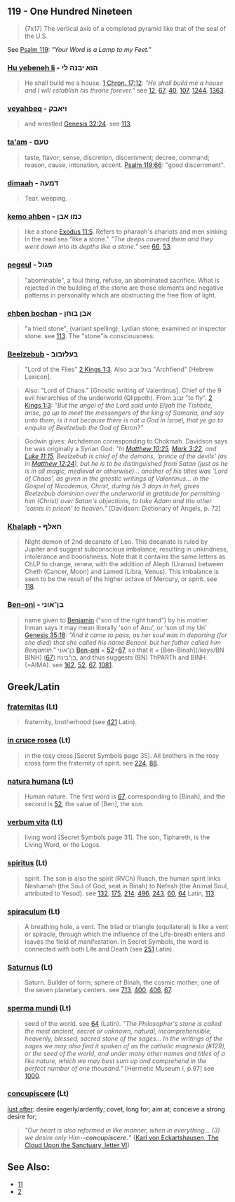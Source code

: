 ## 119 - One Hundred Nineteen
> (7x17) The vertical axis of a completed pyramid like that of the seal of the U.S.

 See [Psalm 119](http://biblehub.com/kjv/psalms/119.htm): *"Your Word is a Lamp to my Feet."*

### [Hu yebeneh li](/keys/HVA.IBNH.LI) - הוא יבנה לי
> He shall build me a house. [1 Chron. 17:12](http://biblehub.com/1_chronicles/17-22.htm): *"He shall build me a house and I will establish his throne forever."* see [12](12), [67](67), [40](40), [107](107), [1244](1244), [1363](1363).

### [veyahbeq](/keys/VIABQ) - ויאבק
> and wrestled [Genesis 32:24](http://biblehub.com/genesis/32-24.htm). see [113](113).

### [ta'am](/keys/TOM) - טעם
> taste, flavor; sense, discretion, discernment; decree, command; reason, cause, intonation, accent. [Psalm 119:66](http://biblehub.com/psalms/119-66.htm): "good discernment".

### [dimaah](/keys/DMOH) - דמעה
> Tear. weeping.

### [kemo ahben](/keys/KMV.ABN) - כמו אבן
> like a stone [Exodus 11:5](http://biblehub.com/exodus/11-5.htm). Refers to pharaoh's chariots and men sinking in the read sea "like a stone." *"The deeps covered them and they went down into its depths like a stone."* see [66](66), [53](53).

### [pegeul](/keys/PGVL) - פגול
> "abominable", a foul thing, refuse, an abominated sacrifice. What is rejected in the building of the stone are those elements and negative patterns in personality which are obstructing the free flow of light.

### [ehben bochan](/keys/ABN.BVChN) - אבן בוחן
> "a tried stone", (variant spelling); Lydian stone; examined or inspector stone. see [113](113). The "stone"is consciousness.

### [Beelzebub](/keys/BOLZBVB) - בעלזבוב
> "Lord of the Flies" [2 Kings 1:3](http://biblehub.com/2_kings/1-3.htm). Also בעל זבוב "Archfiend" [Hebrew Lexicon].

> Also: "Lord of Chaos." [Gnostic writing of Valentinus]. Chief of the 9 evil hierarchies of the underworld (Qlippoth). From זבוב "to fly". [2 Kings 1:3](http://biblehub.com/2_kings/1-3.htm): *"But the angel of the Lord said unto Elijah the Tishbite, arise, go up to meet the messengers of the king of Samaria, and say unto them, is it not because there is not a God in Israel, that ye go to enquire of Beelzebub the God of Ekron?"*

> Godwin gives: Archdemon corresponding to Chokmah. Davidson says he was originally a Syrian God: *"In [Matthew 10:25](http://biblehub.com/matthew/10-25.htm), [Mark 3:22](http://biblehub.com/mark/3-22.htm), and [Luke 11:15](http://biblehub.com/luke/11-15.htm), Beelzebub is chief of the demons, 'prince of the devils' (as in [Matthew 12:24](http://biblehub.com/matthew/12-24.htm)), but he is to be distinguished from Satan (just as he is in all magic, medieval or otherwise)... another of his titles was 'Lord of Chaos', as given in the gnostic writings of Valentinus... in the Gospel of Nicodemus, Christ, during his 3 days in hell, gives Beelzebub dominion over the underworld in gratitude for permitting him (Christ) over Satan's objections, to take Adam and the other 'saints in prison' to heaven."* [Davidson: Dictionary of Angels, p. 72]

### [Khalaph](/keys/ChALP) - חאלף
> Night demon of 2nd decanate of Leo. This decanate is ruled by Jupiter and suggest subconscious imbalance, resulting in unkindness, intolerance and boorishness. Note that it contains the same letters as ChLP to change, renew, with the addition of Aleph (Uranus) between Cheth (Cancer, Moon) and Lamed (Libra, Venus). This imbalance is seen to be the result of the higher octave of Mercury, or spirit. see [118](118).

### [Ben-oni](/keys/BN-AVNI) - בן־אוני
> name given to [Benjamin](162) ("son of the right hand") by his mother. Inman says it may mean literally 'son of Anu', or 'son of my Un' [Genesis 35:18](http://biblehub.com/genesis/35-18.htm): *"And it came to pass, as her soul was in departing (for she died) that she called his name Benoni: but her father called him Benjamin."* בן־אוני [Ben-oni](/keys/BN-AVNI) = [52](52)+[67](67), so that it = [Ben-Binah](/keys/BN BINH) בן־בינה ([67](67)), and thus suggests (BN) ThPARTh and BINH (=AIMA). see [162](162), [52](52), [67](67), [1081](1081).

## Greek/Latin

### [fraternitas](/latin?word=fraternitas) (Lt)
> fraternity, brotherhood (see [421](421) Latin).

### [in cruce rosea](/latin?word=in+cruce+rosea) (Lt)
> in the rosy cross [Secret Symbols page 35]. All brothers in the rosy cross form the fraternity of spirit. see [224](224), [88](88).

### [natura humana](/latin?word=natura+humana) (Lt)
> Human nature. The first word is [67](67), corresponding to [Binah], and the second is [52](52), the value of [Ben], the son.

### [verbum vita](/latin?word=verbum+vita) (Lt)
> living word [Secret Symbols page 31]. The son, Tiphareth, is the Living Word, or the Logos.

### [spiritus](/latin?word=spiritus) (Lt)
> spirit. The son is also the spirit (RVCh) Ruach, the human spirit links Neshamah (the Soul of God, seat in Binah) to Nefesh (the Animal Soul, attributed to Yesod). see [132](132), [175](175), [214](214), [496](496), [243](243), [60](60), [64](64) Latin, [113](113).

### [spiraculum](/latin?word=spiraculum) (Lt)
> A breathing hole, a vent. The triad or triangle (equilateral) is like a vent or spiracle, through which the influence of the Life-breath enters and leaves the field of manifestation. In Secret Symbols, the word is connected with both Life and Death (see [251](251) Latin).

### [Saturnus](/latin?word=Saturnus) (Lt)
> Saturn. Builder of form; sphere of Binah, the cosmic mother; one of the seven planetary centers. see [713](713), [400](400), [406](406), [67](67).

### [sperma mundi](/latin?word=sperma+mundi) (Lt)
> seed of the world. see [64](64) (Latin). *"The Philosopher's stone is called the most ancient, secret or unknown, natural, incomprehensible, heavenly, blessed, sacred stone of the sages... In the writings of the sages we may also find it spoken of as the catholic magnesia (#129), or the seed of the world, and under many other names and titles of a like nature, which we may best sum up and comprehend in the perfect number of one thousand."* [Hermetic Museum I, p.97] see [1000](1000).

### [concupiscere](/latin?word=concupiscere) (Lt)
[lust after](http://archives.nd.edu/cgi-bin/wordz.pl?keyword=concupiscere): desire eagerly/ardently; covet, long for; aim at; conceive a strong desire for;

> *"Our heart is also reformed in like manner, when in everything... (3) we desire only Him--**concupiscere.**"* {[Karl von Eckartshausen, The Cloud Upon the Sanctuary, letter VI](cloud-upon-sanctuary)}

## See Also:

- [11](11)
- [2](2)